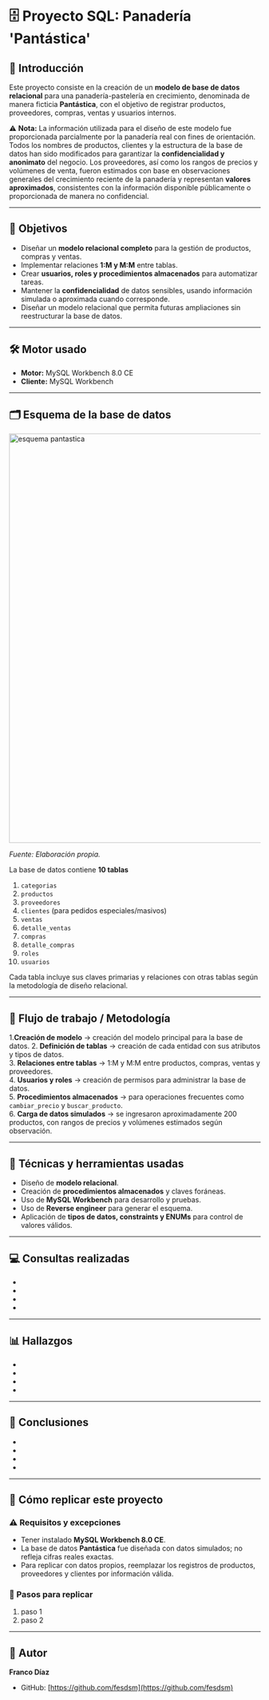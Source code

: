 # 🗄️ Proyecto SQL: Panadería 'Pantástica'

## 📖 Introducción

Este proyecto consiste en la creación de un **modelo de base de datos relacional** para una panadería-pastelería en crecimiento, denominada de manera ficticia **Pantástica**, con el objetivo de registrar productos, proveedores, compras, ventas y usuarios internos.  

⚠️ **Nota:** La información utilizada para el diseño de este modelo fue proporcionada parcialmente por la panadería real con fines de orientación. Todos los nombres de productos, clientes y la estructura de la base de datos han sido modificados para garantizar la **confidencialidad y anonimato** del negocio. Los proveedores, así como los rangos de precios y volúmenes de venta, fueron estimados con base en observaciones generales del crecimiento reciente de la panadería y representan **valores aproximados**, consistentes con la información disponible públicamente o proporcionada de manera no confidencial.

---

## 🎯 Objetivos

- Diseñar un **modelo relacional completo** para la gestión de productos, compras y ventas.  
- Implementar relaciones **1:M y M:M** entre tablas.  
- Crear **usuarios, roles y procedimientos almacenados** para automatizar tareas.  
- Mantener la **confidencialidad** de datos sensibles, usando información simulada o aproximada cuando corresponde.
- Diseñar un modelo relacional que permita futuras ampliaciones sin reestructurar la base de datos.

---

## 🛠️ Motor usado

- **Motor:** MySQL Workbench 8.0 CE  
- **Cliente:** MySQL Workbench  

---

## 🗂️ Esquema de la base de datos


<img width="952" height="820" alt="esquema pantastica" src="https://github.com/user-attachments/assets/7cdcdc0d-6b4c-4cf7-94ca-31c9ee0f06d9" />

*Fuente: Elaboración propia.*


La base de datos contiene **10 tablas**  
1. `categorias`  
2. `productos`  
3. `proveedores`  
4. `clientes` (para pedidos especiales/masivos)  
5. `ventas`  
6. `detalle_ventas`  
7. `compras`  
8. `detalle_compras`  
9. `roles`  
10. `usuarios`  

Cada tabla incluye sus claves primarias y relaciones con otras tablas según la metodología de diseño relacional.

---

## 🔄 Flujo de trabajo / Metodología

1.**Creación de modelo** → creación del modelo principal para la base de datos.
2. **Definición de tablas** → creación de cada entidad con sus atributos y tipos de datos.  
3. **Relaciones entre tablas** → 1:M y M:M entre productos, compras, ventas y proveedores.  
4. **Usuarios y roles** → creación de permisos para administrar la base de datos.  
5. **Procedimientos almacenados** → para operaciones frecuentes como `cambiar_precio` y `buscar_producto`.  
6. **Carga de datos simulados** → se ingresaron aproximadamente 200 productos, con rangos de precios y volúmenes estimados según observación.

---

## 🧰 Técnicas y herramientas usadas

- Diseño de **modelo relacional**.  
- Creación de **procedimientos almacenados** y claves foráneas.  
- Uso de **MySQL Workbench** para desarrollo y pruebas.
- Uso de **Reverse engineer** para generar el esquema. 
- Aplicación de **tipos de datos, constraints y ENUMs** para control de valores válidos.  

---

## 💻 Consultas realizadas
-
-
-
-

---

## 📊 Hallazgos
-
-
-
-

---

## 📝 Conclusiones
-
-
-
-

---

## 🚀 Cómo replicar este proyecto

### ⚠️ Requisitos y excepciones

- Tener instalado **MySQL Workbench 8.0 CE**.
- La base de datos **Pantástica** fue diseñada con datos simulados; no refleja cifras reales exactas.  
- Para replicar con datos propios, reemplazar los registros de productos, proveedores y clientes por información válida.

### 📝 Pasos para replicar
1. paso 1
2. paso 2

---

## 📌 Autor
**Franco Díaz**  
- GitHub: [https://github.com/fesdsm](https://github.com/fesdsm)
